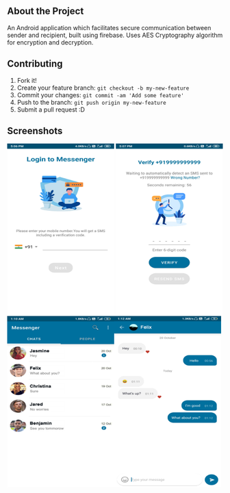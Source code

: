 ## About the Project

An Android application which facilitates secure communication between sender and recipient, built using firebase. Uses AES Cryptography algorithm for encryption and decryption.

## Contributing
1. Fork it!
2. Create your feature branch: `git checkout -b my-new-feature`
3. Commit your changes: `git commit -am 'Add some feature'`
4. Push to the branch: `git push origin my-new-feature`
5. Submit a pull request :D

## Screenshots
<img src="https://github.com/divyansh49/EncipherMessenger/blob/master/Screenshots/LoginActivity.jpg" alt="LoginActivity" width="250" height="400"> <img src="https://github.com/divyansh49/EncipherMessenger/blob/master/Screenshots/VerifyPhoneActivity.jpg" alt="VerifyPhoneActivity" width="250" height="400"><img src="https://github.com/divyansh49/EncipherMessenger/blob/master/Screenshots/MainActivity.jpg" alt="MainActivity" width="250" height="400"><img src="https://github.com/divyansh49/EncipherMessenger/blob/master/Screenshots/ChatActivity.jpg" alt="ChatActivity" width="250" height="400">
